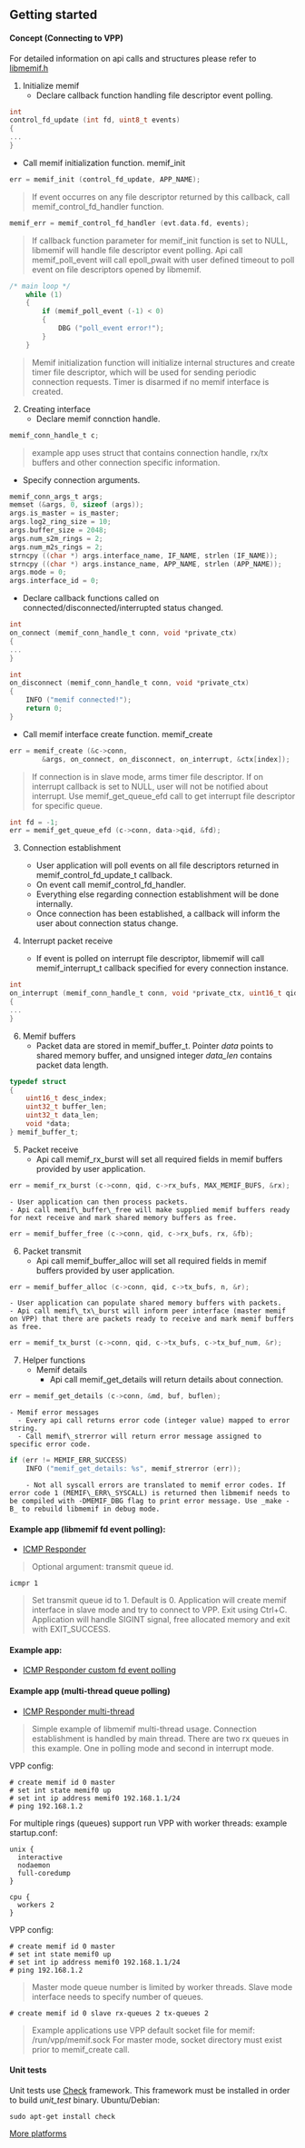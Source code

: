 ## Getting started

#### Concept (Connecting to VPP)

For detailed information on api calls and structures please refer to [libmemif.h](../src/libmemif.h)

1. Initialize memif
   - Declare callback function handling file descriptor event polling.
```C
int
control_fd_update (int fd, uint8_t events)
{
...
}
```
   - Call memif initialization function. memif\_init
```C
err = memif_init (control_fd_update, APP_NAME);
```
   
> If event occurres on any file descriptor returned by this callback, call memif\_control\_fd\_handler function.
```C
memif_err = memif_control_fd_handler (evt.data.fd, events);
``` 
> If callback function parameter for memif\_init function is set to NULL, libmemif will handle file descriptor event polling.
  Api call memif\_poll\_event will call epoll\_pwait with user defined timeout to poll event on file descriptors opened by libmemif.
```C
/* main loop */
    while (1)
    {
        if (memif_poll_event (-1) < 0)
        {
            DBG ("poll_event error!");
        }
    }
```
    
> Memif initialization function will initialize internal structures and create timer file descriptor, which will be used for sending periodic connection requests. Timer is disarmed if no memif interface is created.
 
2. Creating interface
   - Declare memif connction handle.
```C
memif_conn_handle_t c;
```
> example app uses struct that contains connection handle, rx/tx buffers and other connection specific information.

   - Specify connection arguments.
```C
memif_conn_args_t args;
memset (&args, 0, sizeof (args));
args.is_master = is_master;
args.log2_ring_size = 10;
args.buffer_size = 2048;
args.num_s2m_rings = 2;
args.num_m2s_rings = 2;
strncpy ((char *) args.interface_name, IF_NAME, strlen (IF_NAME));
strncpy ((char *) args.instance_name, APP_NAME, strlen (APP_NAME));
args.mode = 0;
args.interface_id = 0;
```
   - Declare callback functions called on connected/disconnected/interrupted status changed.
```C
int
on_connect (memif_conn_handle_t conn, void *private_ctx)
{
...
}

int
on_disconnect (memif_conn_handle_t conn, void *private_ctx)
{
    INFO ("memif connected!");
    return 0;
}
```
   - Call memif interface create function. memif\_create
```C
err = memif_create (&c->conn,
        &args, on_connect, on_disconnect, on_interrupt, &ctx[index]);
```
> If connection is in slave mode, arms timer file descriptor.
> If on interrupt callback is set to NULL, user will not be notified about interrupt. Use memif\_get\_queue\_efd call to get interrupt file descriptor for specific queue.
```C
int fd = -1;
err = memif_get_queue_efd (c->conn, data->qid, &fd);
```

3. Connection establishment
    - User application will poll events on all file descriptors returned in memif\_control\_fd\_update\_t callback.
    - On event call memif\_control\_fd\_handler.
    - Everything else regarding connection establishment will be done internally.
    - Once connection has been established, a callback will inform the user about connection status change.

4. Interrupt packet receive
    - If event is polled on interrupt file descriptor, libmemif will call memif\_interrupt\_t callback specified for every connection instance.
```C
int
on_interrupt (memif_conn_handle_t conn, void *private_ctx, uint16_t qid)
{
...
}
```

6. Memif buffers
    - Packet data are stored in memif\_buffer\_t. Pointer _data_ points to shared memory buffer, and unsigned integer *data\_len* contains packet data length.
```C
typedef struct
{
    uint16_t desc_index;
    uint32_t buffer_len;
    uint32_t data_len;
    void *data;
} memif_buffer_t;
```

5. Packet receive
    - Api call memif\_rx\_burst will set all required fields in memif buffers provided by user application.
```C
err = memif_rx_burst (c->conn, qid, c->rx_bufs, MAX_MEMIF_BUFS, &rx);
```
    - User application can then process packets.
    - Api call memif\_buffer\_free will make supplied memif buffers ready for next receive and mark shared memory buffers as free.
```C
err = memif_buffer_free (c->conn, qid, c->rx_bufs, rx, &fb);
```

6. Packet transmit
    - Api call memif\_buffer\_alloc will set all required fields in memif buffers provided by user application.
```C
err = memif_buffer_alloc (c->conn, qid, c->tx_bufs, n, &r);
```
    - User application can populate shared memory buffers with packets.
    - Api call memif\_tx\_burst will inform peer interface (master memif on VPP) that there are packets ready to receive and mark memif buffers as free.
```C
err = memif_tx_burst (c->conn, qid, c->tx_bufs, c->tx_buf_num, &r);
```

7. Helper functions
    - Memif details
      - Api call memif\_get\_details will return details about connection.
```C
err = memif_get_details (c->conn, &md, buf, buflen);
```
    - Memif error messages
      - Every api call returns error code (integer value) mapped to error string.
      - Call memif\_strerror will return error message assigned to specific error code.
```C
if (err != MEMIF_ERR_SUCCESS)
    INFO ("memif_get_details: %s", memif_strerror (err));
```
        - Not all syscall errors are translated to memif error codes. If error code 1 (MEMIF\_ERR\_SYSCALL) is returned then libmemif needs to be compiled with -DMEMIF_DBG flag to print error message. Use _make -B_ to rebuild libmemif in debug mode.

#### Example app (libmemif fd event polling):

- [ICMP Responder](../examples/icmp_responder/main.c)
> Optional argument: transmit queue id.
```
icmpr 1
```
> Set transmit queue id to 1. Default is 0.
> Application will create memif interface in slave mode and try to connect to VPP. Exit using Ctrl+C. Application will handle SIGINT signal, free allocated memory and exit with EXIT_SUCCESS.

#### Example app:

- [ICMP Responder custom fd event polling](../examples/icmp_responder-epoll/main.c)

#### Example app (multi-thread queue polling)

- [ICMP Responder multi-thread](../examples/icmp_responder-mt/main.c)

> Simple example of libmemif multi-thread usage. Connection establishment is handled by main thread. There are two rx queues in this example. One in polling mode and second in interrupt mode.

VPP config:
```
# create memif id 0 master
# set int state memif0 up
# set int ip address memif0 192.168.1.1/24
# ping 192.168.1.2
```
For multiple rings (queues) support run VPP with worker threads:
example startup.conf:
```
unix {
  interactive
  nodaemon 
  full-coredump
}

cpu {
  workers 2
}
```
VPP config:
```
# create memif id 0 master
# set int state memif0 up
# set int ip address memif0 192.168.1.1/24
# ping 192.168.1.2
```
> Master mode queue number is limited by worker threads. Slave mode interface needs to specify number of queues.
```
# create memif id 0 slave rx-queues 2 tx-queues 2
```
> Example applications use VPP default socket file for memif: /run/vpp/memif.sock
> For master mode, socket directory must exist prior to memif\_create call.

#### Unit tests

Unit tests use [Check](https://libcheck.github.io/check/index.html) framework. This framework must be installed in order to build *unit\_test* binary.
Ubuntu/Debian:
```
sudo apt-get install check
```
[More platforms](https://libcheck.github.io/check/web/install.html)

